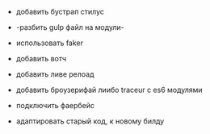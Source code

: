 - добавить бустрап стилус
- -разбить gulp файл на модули-
- использовать faker

- добавить вотч
- добавить ливе релоад
- добавить броузерифай лиибо traceur с es6 модулями
- подключить фаербейс
- адаптировать старый код, к новому билду
